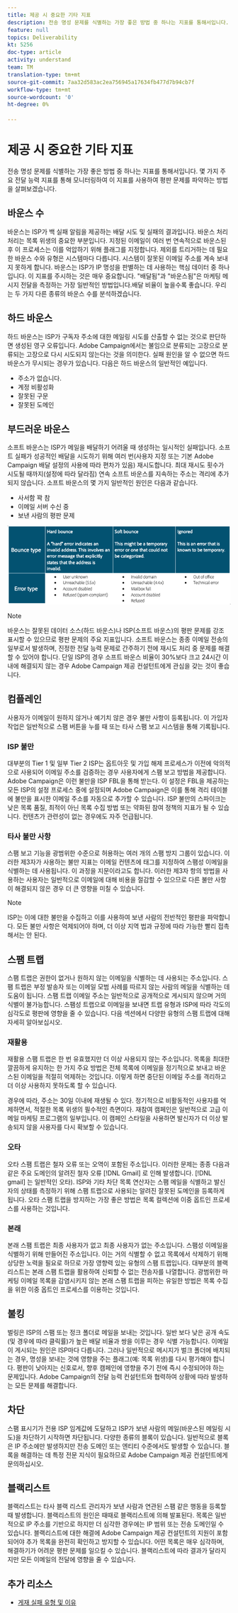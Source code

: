 ```yaml
---
title: 제공 시 중요한 기타 지표
description: 전송 명성 문제를 식별하는 가장 좋은 방법 중 하나는 지표를 통해서입니다. 몇 가지 주요 전달 능력 지표를 통해 모니터링하여 이 지표를 사용하여 평판 문제를 파악하는 방법을 살펴보겠습니다.
feature: null
topics: Deliverability
kt: 5256
doc-type: article
activity: understand
team: TM
translation-type: tm+mt
source-git-commit: 7aa32d583ac2ea756945a17634fb477d7b94cb7f
workflow-type: tm+mt
source-wordcount: '0'
ht-degree: 0%

---
```



# 제공 시 중요한 기타 지표

전송 명성 문제를 식별하는 가장 좋은 방법 중 하나는 지표를 통해서입니다. 몇 가지 주요 전달 능력 지표를 통해 모니터링하여 이 지표를 사용하여 평판 문제를 파악하는 방법을 살펴보겠습니다.

## 바운스 수

바운스는 ISP가 백 실패 알림을 제공하는 배달 시도 및 실패의 결과입니다. 바운스 처리 처리는 목록 위생의 중요한 부분입니다. 지정된 이메일이 여러 번 연속적으로 바운스된 후 이 프로세스는 이를 억압하기 위해 플래그를 지정합니다. 제외를 트리거하는 데 필요한 바운스 수와 유형은 시스템마다 다릅니다. 시스템이 잘못된 이메일 주소를 계속 보내지 못하게 합니다. 바운스는 ISP가 IP 명성을 판별하는 데 사용하는 핵심 데이터 중 하나입니다. 이 지표를 주시하는 것은 매우 중요합니다. &quot;배달됨&quot;과 &quot;바운스됨&quot;은 마케팅 메시지 전달을 측정하는 가장 일반적인 방법입니다.배달 비율이 높을수록 좋습니다. 우리는 두 가지 다른 종류의 바운스 수를 분석하겠습니다.

## 하드 바운스

하드 바운스는 ISP가 구독자 주소에 대한 메일링 시도를 산출할 수 없는 것으로 판단하면 생성된 영구 오류입니다. Adobe Campaign에서는 불임으로 분류되는 고장으로 분류되는 고장으로 다시 시도되지 않는다는 것을 의미한다. 실패 원인을 알 수 없으면 하드 바운스가 무시되는 경우가 있습니다. 다음은 하드 바운스의 일반적인 예입니다.

* 주소가 없습니다.
* 계정 비활성화
* 잘못된 구문
* 잘못된 도메인

## 부드러운 바운스

소프트 바운스는 ISP가 메일을 배달하기 어려울 때 생성하는 일시적인 실패입니다. 소프트 실패가 성공적인 배달을 시도하기 위해 여러 번(사용자 지정 또는 기본 Adobe Campaign 배달 설정의 사용에 따라 편차가 있음) 재시도합니다. 최대 재시도 횟수가 시도될 때까지(설정에 따라 달라짐) 연속 소프트 바운스를 지속하는 주소는 격리에 추가되지 않습니다. 소프트 바운스의 몇 가지 일반적인 원인은 다음과 같습니다.

* 사서함 꽉 참
* 이메일 서버 수신 중
* 보낸 사람의 평판 문제

![바운스 유형](assets/bounce-types.png)

>[!NOTE]
>
>바운스는 잘못된 데이터 소스(하드 바운스)나 ISP(소프트 바운스)의 평판 문제를 강조 표시할 수 있으므로 평판 문제의 주요 지표입니다.
소프트 바운스는 종종 이메일 전송의 일부로서 발생하며, 진정한 전달 능력 문제로 간주하기 전에 재시도 처리 중 문제를 해결할 수 있어야 합니다. 단일 ISP의 경우 소프트 바운스 비율이 30%보다 크고 24시간 이내에 해결되지 않는 경우 Adobe Campaign 제공 컨설턴트에게 관심을 갖는 것이 좋습니다.

## 컴플레인

사용자가 이메일이 원하지 않거나 예기치 않은 경우 불만 사항이 등록됩니다. 이 가입자 작업은 일반적으로 스팸 버튼을 누를 때 또는 타사 스팸 보고 시스템을 통해 기록됩니다.

### ISP 불만

대부분의 Tier 1 및 일부 Tier 2 ISP는 옵트아웃 및 가입 해제 프로세스가 이전에 악의적으로 사용되어 이메일 주소를 검증하는 경우 사용자에게 스팸 보고 방법을 제공합니다. Adobe Campaign은 이런 불만을 ISP FBL을 통해 받는다. 이 설정은 FBL을 제공하는 모든 ISP의 설정 프로세스 중에 설정되며 Adobe Campaign은 이를 통해 격리 테이블에 불만을 표시한 이메일 주소를 자동으로 추가할 수 있습니다. ISP 불만의 스파이크는 낮은 목록 품질, 최적이 아닌 목록 수집 방법 또는 약화된 참여 정책의 지표가 될 수 있습니다. 컨텐츠가 관련성이 없는 경우에도 자주 언급됩니다.

### 타사 불만 사항

스팸 보고 기능을 광범위한 수준으로 허용하는 여러 개의 스팸 방지 그룹이 있습니다. 이러한 제3자가 사용하는 불만 지표는 이메일 컨텐츠에 태그를 지정하여 스팸성 이메일을 식별하는 데 사용됩니다. 이 과정을 지문이라고도 합니다. 이러한 제3자 항의 방법을 사용하는 사용자는 일반적으로 이메일에 대해 비용을 절감할 수 있으므로 다른 불만 사항이 해결되지 않은 경우 더 큰 영향을 미칠 수 있습니다.

>[!NOTE]
>
>ISP는 이에 대한 불만을 수집하고 이를 사용하여 보낸 사람의 전반적인 평판을 파악합니다. 모든 불만 사항은 억제되어야 하며, 더 이상 지역 법과 규정에 따라 가능한 빨리 접촉해서는 안 된다.

## 스팸 트랩

스팸 트랩은 권한이 없거나 원하지 않는 이메일을 식별하는 데 사용되는 주소입니다. 스팸 트랩은 부정 발송자 또는 이메일 모범 사례를 따르지 않는 사람의 메일을 식별하는 데 도움이 됩니다. 스팸 트랩 이메일 주소는 일반적으로 공개적으로 게시되지 않으며 거의 식별이 불가능합니다. 스팸성 트랩으로 이메일을 보내면 트랩 유형과 ISP에 따라 각도의 심각도로 평판에 영향을 줄 수 있습니다. 다음 섹션에서 다양한 유형의 스팸 트랩에 대해 자세히 알아보십시오.

### 재활용

재활용 스팸 트랩은 한 번 유효했지만 더 이상 사용되지 않는 주소입니다. 목록을 최대한 깔끔하게 유지하는 한 가지 주요 방법은 전체 목록에 이메일을 정기적으로 보내고 바운스된 이메일을 적절히 억제하는 것입니다. 이렇게 하면 중단된 이메일 주소를 격리하고 더 이상 사용하지 못하도록 할 수 있습니다.

경우에 따라, 주소는 30일 이내에 재생될 수 있다. 정기적으로 비활동적인 사용자를 억제하면서, 적절한 목록 위생의 필수적인 측면이다. 재참여 캠페인은 일반적으로 고급 이메일 마케팅 프로그램의 일부입니다. 이 캠페인 스타일을 사용하면 발신자가 더 이상 발송되지 않을 사용자를 다시 확보할 수 있습니다.

### 오타

오타 스팸 트랩은 철자 오류 또는 오역이 포함된 주소입니다. 이러한 문제는 종종 다음과 같은 주요 도메인의 알려진 철자 오류 [!DNL Gmail] 로 인해 발생합니다. [!DNL gmail] 는 일반적인 오타). ISP와 기타 차단 목록 연산자는 스팸 메일을 식별하고 발신자의 상태를 측정하기 위해 스팸 트랩으로 사용되는 알려진 잘못된 도메인을 등록하게 됩니다. 오타 스팸 트랩을 방지하는 가장 좋은 방법은 목록 컬렉션에 이중 옵트인 프로세스를 사용하는 것입니다.

### 본래

본래 스팸 트랩은 최종 사용자가 없고 최종 사용자가 없는 주소입니다. 스팸성 이메일을 식별하기 위해 만들어진 주소입니다. 이는 거의 식별할 수 없고 목록에서 삭제하기 위해 상당한 노력을 필요로 하므로 가장 영향력 있는 유형의 스팸 트랩입니다. 대부분의 블랙리스트는 본래 스팸 트랩을 활용하여 신뢰할 수 없는 전송자를 나열합니다. 광범위한 마케팅 이메일 목록을 감염시키지 않는 본래 스팸 트랩을 피하는 유일한 방법은 목록 수집을 위한 이중 옵트인 프로세스를 이용하는 것입니다.

## 불킹

벌링은 ISP의 스팸 또는 정크 폴더로 메일을 보내는 것입니다. 일반 보다 낮은 공개 속도(및 경우에 따라 클릭률)가 높은 배달 비율과 쌍을 이루는 경우 식별 가능합니다. 이메일이 게시되는 원인은 ISP마다 다릅니다. 그러나 일반적으로 메시지가 벌크 폴더에 배치되는 경우, 명성을 보내는 것에 영향을 주는 플래그(예: 목록 위생)를 다시 평가해야 합니다. 평판이 낮아지는 신호로서, 향후 캠페인에 영향을 주기 전에 즉시 수정되어야 하는 문제입니다. Adobe Campaign의 전달 능력 컨설턴트와 협력하여 상황에 따라 발생하는 모든 문제를 해결합니다.

## 차단

스팸 표시기가 전용 ISP 임계값에 도달하고 ISP가 보낸 사람의 메일(바운스된 메일링 시도)을 차단하기 시작하면 차단됩니다. 다양한 종류의 블록이 있습니다. 일반적으로 블록은 IP 주소에만 발생하지만 전송 도메인 또는 엔티티 수준에서도 발생할 수 있습니다. 블록을 해결하는 데 특정 전문 지식이 필요하므로 Adobe Campaign 제공 컨설턴트에게 문의하십시오.

## 블랙리스트

블랙리스트는 타사 블랙 리스트 관리자가 보낸 사람과 연관된 스팸 같은 행동을 등록할 때 발생합니다. 블랙리스트의 원인은 때때로 블랙리스트에 의해 발표된다. 목록은 일반적으로 IP 주소를 기반으로 하지만 더 심각한 경우에는 IP 범위 또는 전송 도메인일 수 있습니다. 블랙리스트에 대한 해결에 Adobe Campaign 제공 컨설턴트의 지원이 포함되어야 추가 목록을 완전히 확인하고 방지할 수 있습니다. 어떤 목록은 매우 심각하며, 해결하기가 어려운 평판 문제를 일으킬 수 있습니다. 블랙리스트에 따라 결과가 달라지지만 모든 이메일의 전달에 영향을 줄 수 있습니다.

## 추가 리소스

* [게재 실패 유형 및 이유](https://docs.adobe.com/content/help/en/campaign-standard/using/testing-and-sending/monitoring-messages/understanding-delivery-failures.html#delivery-failure-types-and-reasons)
